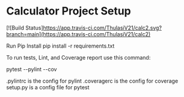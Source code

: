 # Calculator Project Setup
[![Build Status]https://app.travis-ci.com/ThulasiV21/calc2.svg?branch=main](https://app.travis-ci.com/ThulasiV21/calc2)

Run Pip Install
pip install -r requirements.txt

To run tests, Lint, and Coverage report use this command:

pytest  --pylint --cov

.pylintrc is the config for pylint
.coveragerc is the config for coverage
setup.py is a config file for pytest
